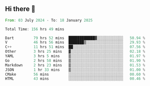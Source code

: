 ## Hi there 👋

<!--START_SECTION:waka-->

```rust
From: 03 July 2024 - To: 18 January 2025

Total Time: 156 hrs 49 mins

Dart         79 hrs 52 mins  ████████████▓░░░░░░░░░░░░   50.94 %
V            46 hrs 56 mins  ███████▒░░░░░░░░░░░░░░░░░   29.93 %
C++          11 hrs 51 mins  ██░░░░░░░░░░░░░░░░░░░░░░░   07.56 %
Other        3 hrs 25 mins   ▓░░░░░░░░░░░░░░░░░░░░░░░░   02.18 %
YAML         3 hrs 5 mins    ▒░░░░░░░░░░░░░░░░░░░░░░░░   01.97 %
Go           2 hrs 58 mins   ▒░░░░░░░░░░░░░░░░░░░░░░░░   01.90 %
Markdown     2 hrs 23 mins   ▒░░░░░░░░░░░░░░░░░░░░░░░░   01.53 %
JSON         1 hr 33 mins    ▒░░░░░░░░░░░░░░░░░░░░░░░░   01.00 %
CMake        56 mins         ░░░░░░░░░░░░░░░░░░░░░░░░░   00.60 %
HTML         43 mins         ░░░░░░░░░░░░░░░░░░░░░░░░░   00.46 %
```

<!--END_SECTION:waka-->

<!--
**mathiskakal/mathiskakal** is a ✨ _special_ ✨ repository because its `README.md` (this file) appears on your GitHub profile.

Here are some ideas to get you started:

- 🔭 I’m currently working on ...
- 🌱 I’m currently learning ...
- 👯 I’m looking to collaborate on ...
- 🤔 I’m looking for help with ...
- 💬 Ask me about ...
- 📫 How to reach me: ...
- 😄 Pronouns: ...
- ⚡ Fun fact: ...
-->
